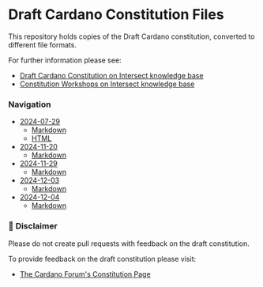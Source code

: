 # Draft Cardano Constitution Files

This repository holds copies of the Draft Cardano constitution, converted to different file formats.

For further information please see:
 - [Draft Cardano Constitution on Intersect knowledge base](https://docs.intersectmbo.org/cardano/cardano-governance/cardano-constitution/draft-cardano-constitution)
 - [Constitution Workshops on Intersect knowledge base](https://intersect.gitbook.io/constitution)

### Navigation

- [2024-07-29](./2024-07-29/)
  - [Markdown](./2024-07-29/2024-07-29-draft-consitution-converted.md)
  - [HTML](./2024-07-29/2024-07-29-draft-consitution-converted.html)
- [2024-11-20](./2024-11-20/)
  - [Markdown](./2024-11-20/2024-11-20-draft-consitution-converted.md)
- [2024-11-29](./2024-11-29/)
  - [Markdown](./2024-11-29/2024-11-29-draft-constitution-converted.md)
- [2024-12-03](./2024-12-03/)
  - [Markdown](./2024-12-03/2024-12-03-draft-constitution-converted.md)
- [2024-12-04](./2024-12-04/)
  - [Markdown](./2024-12-04/2024-12-04-draft-constitution-converted.md)

### 🚨 **Disclaimer**

Please do not create pull requests with feedback on the draft constitution.

To provide feedback on the draft constitution please visit:
- [The Cardano Forum's Constitution Page](https://forum.cardano.org/c/governance/constitution/212)